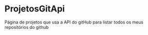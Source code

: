 # ProjetosGitApi
Página de projetos que usa a API do gitHub para listar todos os meus repositórios do github
